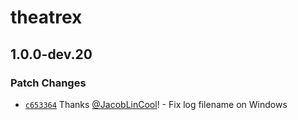 # theatrex

## 1.0.0-dev.20

### Patch Changes

-   [`c653364`](https://github.com/JacobLinCool/TheatreX/commit/c6533643359c2567131e7d9426b5a6cae5059064) Thanks [@JacobLinCool](https://github.com/JacobLinCool)! - Fix log filename on Windows
